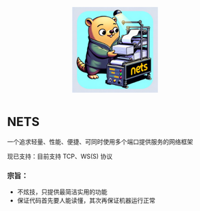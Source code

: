 <div style="text-align: center;font-size: xxx-large"> <img src="./assets/logo.webp" alt="" width="200"/> </div>

# NETS

一个追求轻量、性能、便捷、可同时使用多个端口提供服务的网络框架

现已支持：目前支持 TCP、WS(S) 协议

### 宗旨：

- 不炫技，只提供最简洁实用的功能
- 保证代码首先要人能读懂，其次再保证机器运行正常


